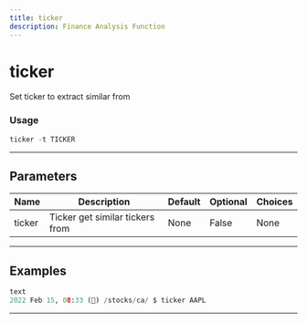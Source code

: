```yaml
---
title: ticker
description: Finance Analysis Function
---
```


# ticker

Set ticker to extract similar from

### Usage

```python
ticker -t TICKER
```

---

## Parameters

| Name | Description | Default | Optional | Choices |
| ---- | ----------- | ------- | -------- | ------- |
| ticker | Ticker get similar tickers from | None | False | None |


---

## Examples

```python
text
2022 Feb 15, 08:33 (🦋) /stocks/ca/ $ ticker AAPL
```
---
